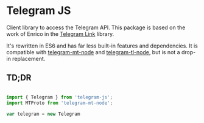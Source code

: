 # Telegram JS

Client library to access the Telegram API. This package is based on the work of Enrico in the [Telegram Link](https://github.com/enricostara/telegram.link) library.

It's rewritten in ES6 and has far less built-in features and dependencies. It is compatible with [telegram-mt-node](https://github.com/enricostara/telegram-mt-node) and [telegram-tl-node](https://github.com/enricostara/telegram-tl-node), but is not a drop-in replacement.

## TD;DR

```js

import { Telegram } from 'telegram-js';
import MTProto from 'telegram-mt-node';

var telegram = new Telegram

```